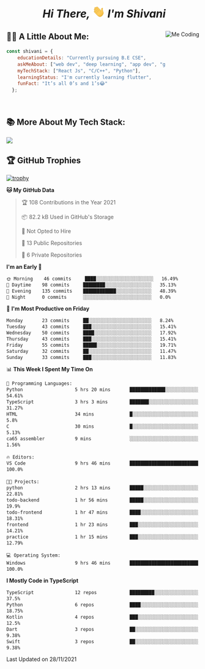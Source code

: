 # <p align="center">️ _Hi There, <img src="https://raw.githubusercontent.com/SanjayDevTech/SanjayDevTech/master/assets/wave.gif" alt="waving hand" width="33px"> I'm Shivani_</p>

<img align="right" alt="Me Coding" height="200" src="https://media.giphy.com/media/L1R1tvI9svkIWwpVYr/giphy.gif">

## 👩‍💻 **A Little About Me:**
```jsx
const shivani = {
    educationDetails: "Currently pursuing B.E CSE",
    askMeAbout: ["web dev", "deep learning", "app dev", "gardening"],
    myTechStack: ["React Js", "C/C++", "Python"],
    learningStatus: "I'm currently learning flutter",
    funFact: "It’s all 0’s and 1’s😂"
  };
```

<br/>

## 📚 **More About My Tech Stack:**

   <img align="center" src="https://github-readme-stats.vercel.app/api/top-langs/?username=shivu-srk&layout=compact&theme=vue-dark"/>
   <br/>
   
## 🏆 GitHub Trophies

[![trophy](https://github-profile-trophy.vercel.app/?username=shivu-srk&theme=nord&column=7)](https://github.com/ryo-ma/github-profile-trophy)

<!--START_SECTION:waka-->
**🐱 My GitHub Data** 

> 🏆 108 Contributions in the Year 2021
 > 
> 📦 82.2 kB Used in GitHub's Storage 
 > 
> 🚫 Not Opted to Hire
 > 
> 📜 13 Public Repositories 
 > 
> 🔑 6 Private Repositories  
 > 
**I'm an Early 🐤** 

```text
🌞 Morning    46 commits     ████░░░░░░░░░░░░░░░░░░░░░   16.49% 
🌆 Daytime    98 commits     ████████░░░░░░░░░░░░░░░░░   35.13% 
🌃 Evening    135 commits    ████████████░░░░░░░░░░░░░   48.39% 
🌙 Night      0 commits      ░░░░░░░░░░░░░░░░░░░░░░░░░   0.0%

```
📅 **I'm Most Productive on Friday** 

```text
Monday       23 commits     ██░░░░░░░░░░░░░░░░░░░░░░░   8.24% 
Tuesday      43 commits     ███░░░░░░░░░░░░░░░░░░░░░░   15.41% 
Wednesday    50 commits     ████░░░░░░░░░░░░░░░░░░░░░   17.92% 
Thursday     43 commits     ███░░░░░░░░░░░░░░░░░░░░░░   15.41% 
Friday       55 commits     █████░░░░░░░░░░░░░░░░░░░░   19.71% 
Saturday     32 commits     ██░░░░░░░░░░░░░░░░░░░░░░░   11.47% 
Sunday       33 commits     ███░░░░░░░░░░░░░░░░░░░░░░   11.83%

```


📊 **This Week I Spent My Time On** 

```text
💬 Programming Languages: 
Python                   5 hrs 20 mins       █████████████░░░░░░░░░░░░   54.61% 
TypeScript               3 hrs 3 mins        ███████░░░░░░░░░░░░░░░░░░   31.27% 
HTML                     34 mins             █░░░░░░░░░░░░░░░░░░░░░░░░   5.8% 
C                        30 mins             █░░░░░░░░░░░░░░░░░░░░░░░░   5.13% 
ca65 assembler           9 mins              ░░░░░░░░░░░░░░░░░░░░░░░░░   1.56%

🔥 Editors: 
VS Code                  9 hrs 46 mins       █████████████████████████   100.0%

🐱‍💻 Projects: 
python                   2 hrs 13 mins       █████░░░░░░░░░░░░░░░░░░░░   22.81% 
todo-backend             1 hr 56 mins        █████░░░░░░░░░░░░░░░░░░░░   19.9% 
todo-frontend            1 hr 47 mins        ████░░░░░░░░░░░░░░░░░░░░░   18.31% 
frontend                 1 hr 23 mins        ███░░░░░░░░░░░░░░░░░░░░░░   14.21% 
practice                 1 hr 15 mins        ███░░░░░░░░░░░░░░░░░░░░░░   12.79%

💻 Operating System: 
Windows                  9 hrs 46 mins       █████████████████████████   100.0%

```

**I Mostly Code in TypeScript** 

```text
TypeScript               12 repos            █████████░░░░░░░░░░░░░░░░   37.5% 
Python                   6 repos             ████░░░░░░░░░░░░░░░░░░░░░   18.75% 
Kotlin                   4 repos             ███░░░░░░░░░░░░░░░░░░░░░░   12.5% 
Dart                     3 repos             ██░░░░░░░░░░░░░░░░░░░░░░░   9.38% 
Swift                    3 repos             ██░░░░░░░░░░░░░░░░░░░░░░░   9.38%

```



 Last Updated on 28/11/2021
<!--END_SECTION:waka-->
